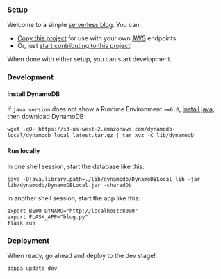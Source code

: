 ### Setup

Welcome to a simple [serverless blog](https://serverlessblog.com/). You can:
- [Copy this project](https://github.com/bearword/bearword/wiki/Forking) for use with your own [AWS](https://en.wikipedia.org/wiki/Amazon_Web_Services) endpoints. 
- Or, just [start contributing to this project](https://github.com/bearword/bearword/wiki/Contributing)!

When done with either setup, you can start development.

### Development

#### Install DynamoDB

If `java version` does not show a Runtime Environment `>=6.0`, [install java](https://www.java.com/en/download/), then download DynamoDB:

```
wget -qO- https://s3-us-west-2.amazonaws.com/dynamodb-local/dynamodb_local_latest.tar.gz | tar xvz -C lib/dynamodb
```

#### Run locally

In one shell session, start the database like this:

```
java -Djava.library.path=./lib/dynamodb/DynamoDBLocal_lib -jar lib/dynamodb/DynamoDBLocal.jar -sharedDb
```

In another shell session, start the app like this:
```
export BEWO_DYNAMO="http://localhost:8000"
export FLASK_APP="blog.py"
flask run
```

### Deployment

When ready, go ahead and deploy to the dev stage!

```
zappa update dev
```

